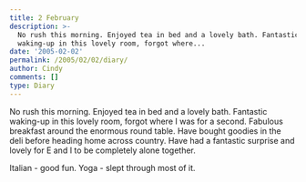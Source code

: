 ```yaml
---
title: 2 February
description: >-
  No rush this morning. Enjoyed tea in bed and a lovely bath. Fantastic
  waking-up in this lovely room, forgot where...
date: '2005-02-02'
permalink: /2005/02/02/diary/
author: Cindy
comments: []
type: Diary
---
```


No rush this morning. Enjoyed tea in bed and a lovely bath. Fantastic waking-up in this lovely room, forgot where I was for a second. Fabulous breakfast around the enormous round table. Have bought goodies in the deli before heading home across country. Have had a fantastic surprise and lovely for E and I to be completely alone together.

Italian - good fun. Yoga - slept through most of it.
